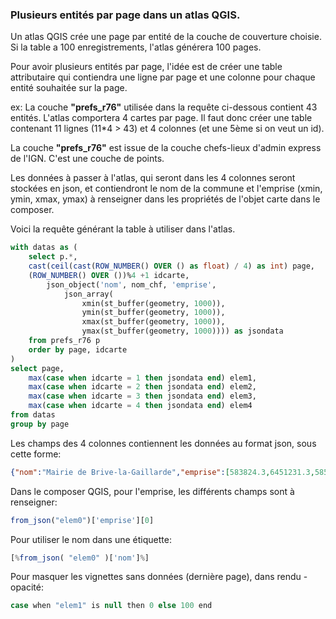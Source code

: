 ### Plusieurs entités par page dans un atlas QGIS.

Un atlas QGIS crée une page par entité de la couche de couverture choisie. Si la table a 100 enregistrements, l'atlas générera 100 pages.

Pour avoir plusieurs entités par page, l'idée est de créer une table attributaire qui contiendra une ligne par page et une colonne pour chaque entité souhaitée sur la page.

ex: La couche **"prefs_r76"** utilisée dans la requête ci-dessous contient 43 entités. L'atlas comportera 4 cartes par page.
Il faut donc créer une table contenant 11 lignes (11*4 > 43) et 4 colonnes (et une 5ème si on veut un id).

La couche **"prefs_r76"** est issue de la couche chefs-lieux d'admin express de l'IGN. C'est une couche de points.

Les données à passer à l'atlas, qui seront dans les 4 colonnes seront stockées en json, et contiendront le nom de la commune et l'emprise (xmin, ymin, xmax, ymax) à renseigner dans les propriétés de l'objet carte dans le composer.

Voici la requête générant la table à utiliser dans l'atlas.

```sql
with datas as (
	select p.*, 
	cast(ceil(cast(ROW_NUMBER() OVER () as float) / 4) as int) page,
	(ROW_NUMBER() OVER ())%4 +1 idcarte,
		json_object('nom', nom_chf, 'emprise', 
			json_array(	
				xmin(st_buffer(geometry, 1000)), 
				ymin(st_buffer(geometry, 1000)), 
				xmax(st_buffer(geometry, 1000)), 
				ymax(st_buffer(geometry, 1000)))) as jsondata
	from prefs_r76 p
	order by page, idcarte
)		
select page, 
	max(case when idcarte = 1 then jsondata end) elem1,
	max(case when idcarte = 2 then jsondata end) elem2,
	max(case when idcarte = 3 then jsondata end) elem3,
	max(case when idcarte = 4 then jsondata end) elem4
from datas
group by page
```
Les champs des 4 colonnes contiennent les données au format json, sous cette forme:

```json
{"nom":"Mairie de Brive-la-Gaillarde","emprise":[583824.3,6451231.3,585824.3,6453231.3]}
```
Dans le composer QGIS, pour l'emprise, les différents champs sont à renseigner: 
```js
from_json("elem0")['emprise'][0]
```
Pour utiliser le nom dans une étiquette: 
```js
[%from_json( "elem0" )['nom']%]
```
Pour masquer les vignettes sans données (dernière page), dans rendu - opacité: 
```js
case when "elem1" is null then 0 else 100 end
```


